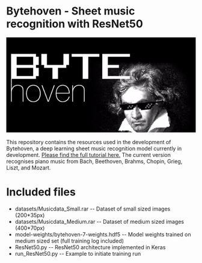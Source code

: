# Bytehoven - Sheet music recognition with ResNet50

![Byethoven](images/Bytehoven.jpeg)

This repository contains the resources used in the development of Bytehoven, a deep learning sheet music recognition model currently in development. [Please find the full tutorial here.](http://www.paulvangent.com/2017/12/07/deep-learning-music/) The current version recognises piano music from Bach, Beethoven, Brahms, Chopin, Grieg, Liszt, and Mozart.

# Included files

- datasets/Musicdata_Small.rar -- Dataset of small sized images (200*35px)
- datasets/Musicdata_Medium.rar -- Dataset of medium sized images (400*70px)
- model-weights/bytehoven-7-weights.hdf5 -- Model weights trained on medium sized set (full training log included)
- ResNet50.py -- ResNet50 architecture implemented in Keras
- run_ResNet50.py -- Example to initiate training run